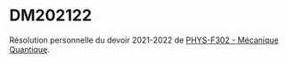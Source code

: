 # DM202122

Résolution personnelle du devoir 2021-2022 de [PHYS-F302 - Mécanique Quantique](https://www.ulb.be/fr/programme/phys-f302).
